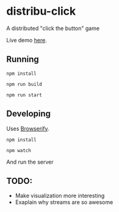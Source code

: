 # distribu-click

A distributed "click the button" game

Live demo [here](https://distribuclick.herokuapp.com).

## Running

`npm install`

`npm run build`

`npm run start`

## Developing

Uses [Browserify](http://browserify.org).

`npm install`

`npm watch`

And run the server

## TODO:

* Make visualization more interesting
* Exaplain why streams are so awesome
